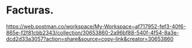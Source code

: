 # Facturas.
https://web.postman.co/workspace/My-Workspace~af717952-fef3-40f6-865e-f2f81cbb2343/collection/30653860-2a96bf88-540f-4f54-8a3e-dcd2d33a3057?action=share&source=copy-link&creator=30653860
